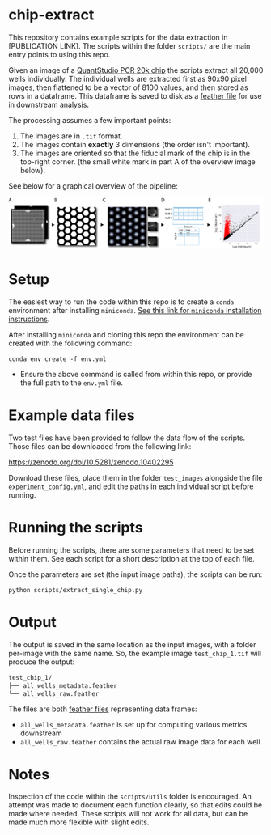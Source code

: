 # chip-extract
This repository contains example scripts for the data extraction in [PUBLICATION LINK]. The scripts within the folder `scripts/` are the main entry points to using this repo.

Given an image of a [QuantStudio PCR 20k chip](https://www.thermofisher.com/order/catalog/product/A26316) the scripts extract all 20,000 wells individually. The individual wells are extracted first as 90x90 pixel images, then flattened to be a vector of 8100 values, and then stored as rows in a dataframe. This dataframe is saved to disk as a [feather file](https://arrow.apache.org/docs/python/feather.html) for use in downstream analysis.

The processing assumes a few important points:
1. The images are in `.tif` format.
1. The images contain **exactly** 3 dimensions (the order isn't important).
1. The images are oriented so that the fiducial mark of the chip is in the top-right corner. (the small white mark in part A of the overview image below).

See below for a graphical overview of the pipeline:

![overview](images/pipeline_overview.png)

# Setup
The easiest way to run the code within this repo is to create a `conda` environment after installing `miniconda`. [See this link for `miniconda` installation instructions](https://docs.conda.io/en/latest/miniconda.html).

After installing `miniconda` and cloning this repo the environment can be created with the following command:
```
conda env create -f env.yml
```
* Ensure the above command is called from within this repo, or provide the full path to the `env.yml` file.

# Example data files
Two test files have been provided to follow the data flow of the scripts. Those files can be downloaded from the following link:

https://zenodo.org/doi/10.5281/zenodo.10402295

Download these files, place them in the folder `test_images` alongside the file `experiment_config.yml`, and edit the paths in each individual script before running.

# Running the scripts
Before running the scripts, there are some parameters that need to be set within them. See each script for a short description at the top of each file.

Once the parameters are set (the input image paths), the scripts can be run:
```shell
python scripts/extract_single_chip.py
```

# Output
The output is saved in the same location as the input images, with a folder per-image with the same name. So, the example image `test_chip_1.tif` will produce the output:
```
test_chip_1/
├── all_wells_metadata.feather
└── all_wells_raw.feather
```

The files are both [feather files](https://arrow.apache.org/docs/python/feather.html) representing data frames:
* `all_wells_metadata.feather` is set up for computing various metrics downstream
* `all_wells_raw.feather` contains the actual raw image data for each well

# Notes
Inspection of the code within the `scripts/utils` folder is encouraged. An attempt was made to document each function clearly, so that edits could be made where needed. These scripts will not work for all data, but can be made much more flexible with slight edits.